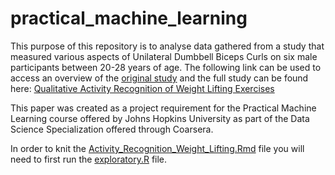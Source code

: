 # practical_machine_learning

This purpose of this repository is to analyse data gathered from a study that measured various aspects of Unilateral Dumbbell Biceps Curls on six male participants between 20-28 years of age.  The following link can be used to access an overview of the [original study](http://groupware.les.inf.puc-rio.br/har) and the full study can be found here: [Qualitative Activity Recognition of Weight Lifting Exercises](http://groupware.les.inf.puc-rio.br/work.jsf?p1=11201)

This paper was created as a project requirement for the Practical Machine Learning course offered by Johns Hopkins University as part of the Data Science Specialization offered through Coarsera.

In order to knit the [Activity_Recognition_Weight_Lifting.Rmd](Activity_Recognition_Weight_Lifting.Rmd) file you will need to first run the [exploratory.R](exploratory.R) file.
